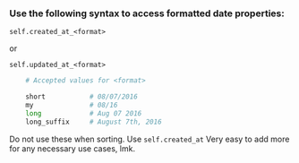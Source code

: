 ### Use the following syntax to access formatted date properties:

```self.created_at_<format>```

or

```self.updated_at_<format>```
```python
    # Accepted values for <format>

    short           # 08/07/2016
    my              # 08/16
    long            # Aug 07 2016
    long_suffix     # August 7th, 2016 
```
Do not use these when sorting. Use ```self.created_at```
Very easy to add more for any necessary use cases, lmk.